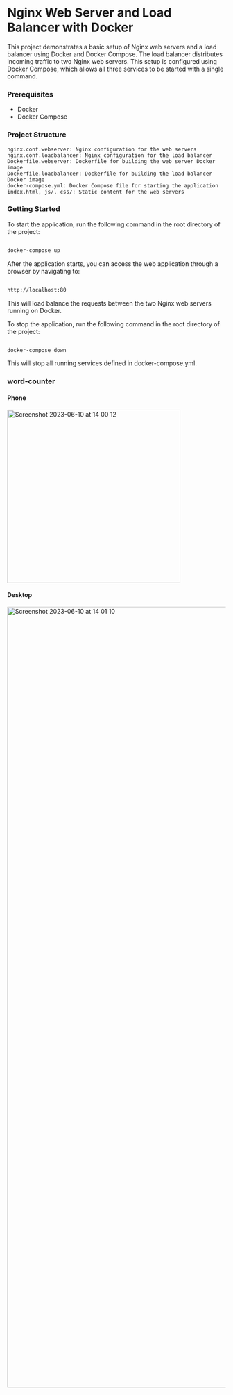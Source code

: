 # Nginx Web Server and Load Balancer with Docker

This project demonstrates a basic setup of Nginx web servers and a load balancer using Docker and Docker Compose. The load balancer distributes incoming traffic to two Nginx web servers. This setup is configured using Docker Compose, which allows all three services to be started with a single command.


### Prerequisites

   - Docker
   - Docker Compose

### Project Structure

    nginx.conf.webserver: Nginx configuration for the web servers
    nginx.conf.loadbalancer: Nginx configuration for the load balancer
    Dockerfile.webserver: Dockerfile for building the web server Docker image
    Dockerfile.loadbalancer: Dockerfile for building the load balancer Docker image
    docker-compose.yml: Docker Compose file for starting the application
    index.html, js/, css/: Static content for the web servers

### Getting Started

To start the application, run the following command in the root directory of the project:

```bash

docker-compose up
```

After the application starts, you can access the web application through a browser by navigating to:

```bash

http://localhost:80
```

This will load balance the requests between the two Nginx web servers running on Docker.

To stop the application, run the following command in the root directory of the project:

```bash

docker-compose down
```

This will stop all running services defined in docker-compose.yml.

### word-counter

#### Phone
<img width="399" alt="Screenshot 2023-06-10 at 14 00 12" src="https://github.com/classValentin/word-counter/assets/76632023/89a64b72-f765-4f52-b234-364ab524b7c8">

#### Desktop
<img width="1799" alt="Screenshot 2023-06-10 at 14 01 10" src="https://github.com/classValentin/word-counter/assets/76632023/46a8e97d-25e6-4328-b551-3431632744cb">

